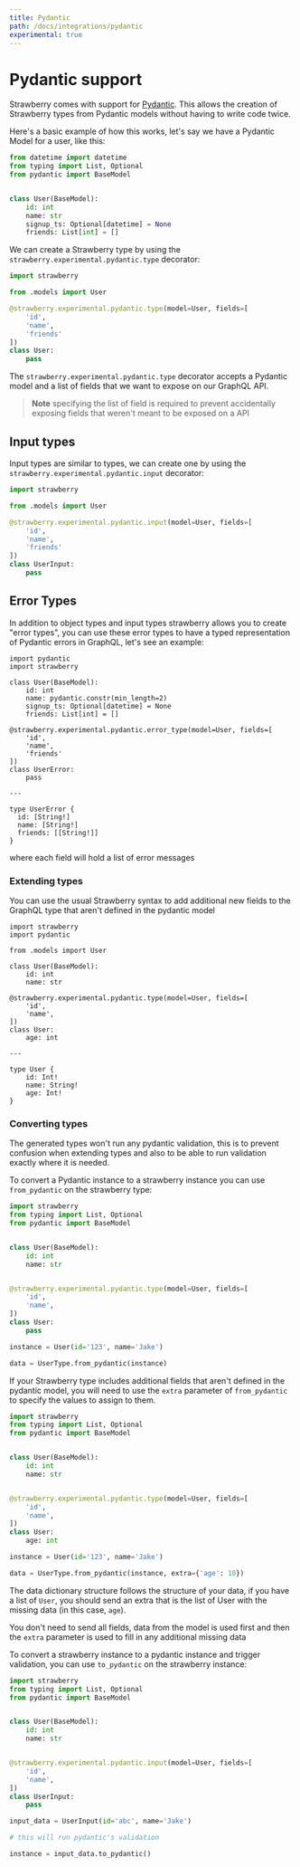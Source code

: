 ```yaml
---
title: Pydantic
path: /docs/integrations/pydantic
experimental: true
---
```


# Pydantic support

Strawberry comes with support for
[Pydantic](https://pydantic-docs.helpmanual.io/). This allows the creation of
Strawberry types from Pydantic models without having to write code twice.

Here's a basic example of how this works, let's say we have a Pydantic Model for
a user, like this:

```python
from datetime import datetime
from typing import List, Optional
from pydantic import BaseModel


class User(BaseModel):
    id: int
    name: str
    signup_ts: Optional[datetime] = None
    friends: List[int] = []
```

We can create a Strawberry type by using the
`strawberry.experimental.pydantic.type` decorator:

```python
import strawberry

from .models import User

@strawberry.experimental.pydantic.type(model=User, fields=[
    'id',
    'name',
    'friends'
])
class User:
    pass
```

The `strawberry.experimental.pydantic.type` decorator accepts a Pydantic model
and a list of fields that we want to expose on our GraphQL API.

> **Note** specifying the list of field is required to prevent accidentally
> exposing fields that weren't meant to be exposed on a API

## Input types

Input types are similar to types, we can create one by using the
`strawberry.experimental.pydantic.input` decorator:

```python
import strawberry

from .models import User

@strawberry.experimental.pydantic.input(model=User, fields=[
    'id',
    'name',
    'friends'
])
class UserInput:
    pass
```

## Error Types

In addition to object types and input types strawberry allows you to create
"error types", you can use these error types to have a typed representation of
Pydantic errors in GraphQL, let's see an example:

```python+schema
import pydantic
import strawberry

class User(BaseModel):
    id: int
    name: pydantic.constr(min_length=2)
    signup_ts: Optional[datetime] = None
    friends: List[int] = []

@strawberry.experimental.pydantic.error_type(model=User, fields=[
    'id',
    'name',
    'friends'
])
class UserError:
    pass

---

type UserError {
  id: [String!]
  name: [String!]
  friends: [[String!]]
}
```

where each field will hold a list of error messages

### Extending types

You can use the usual Strawberry syntax to add additional new fields to the
GraphQL type that aren't defined in the pydantic model

```python+schema
import strawberry
import pydantic

from .models import User

class User(BaseModel):
    id: int
    name: str

@strawberry.experimental.pydantic.type(model=User, fields=[
    'id',
    'name',
])
class User:
    age: int

---

type User {
    id: Int!
    name: String!
    age: Int!
}
```

### Converting types

The generated types won't run any pydantic validation, this is to prevent
confusion when extending types and also to be able to run validation exactly
where it is needed.

To convert a Pydantic instance to a strawberry instance you can use
`from_pydantic` on the strawberry type:

```python
import strawberry
from typing import List, Optional
from pydantic import BaseModel


class User(BaseModel):
    id: int
    name: str


@strawberry.experimental.pydantic.type(model=User, fields=[
    'id',
    'name',
])
class User:
    pass

instance = User(id='123', name='Jake')

data = UserType.from_pydantic(instance)
```

If your Strawberry type includes additional fields that aren't defined in the
pydantic model, you will need to use the `extra` parameter of `from_pydantic` to
specify the values to assign to them.

```python
import strawberry
from typing import List, Optional
from pydantic import BaseModel


class User(BaseModel):
    id: int
    name: str


@strawberry.experimental.pydantic.type(model=User, fields=[
    'id',
    'name',
])
class User:
    age: int

instance = User(id='123', name='Jake')

data = UserType.from_pydantic(instance, extra={'age': 10})
```

The data dictionary structure follows the structure of your data, if you have a
list of `User`, you should send an extra that is the list of User with the
missing data (in this case, `age`).

You don't need to send all fields, data from the model is used first and then
the `extra` parameter is used to fill in any additional missing data

To convert a strawberry instance to a pydantic instance and trigger validation,
you can use `to_pydantic` on the strawberry instance:

```python
import strawberry
from typing import List, Optional
from pydantic import BaseModel


class User(BaseModel):
    id: int
    name: str


@strawberry.experimental.pydantic.input(model=User, fields=[
    'id',
    'name',
])
class UserInput:
    pass

input_data = UserInput(id='abc', name='Jake')

# this will run pydantic's validation

instance = input_data.to_pydantic()
```
